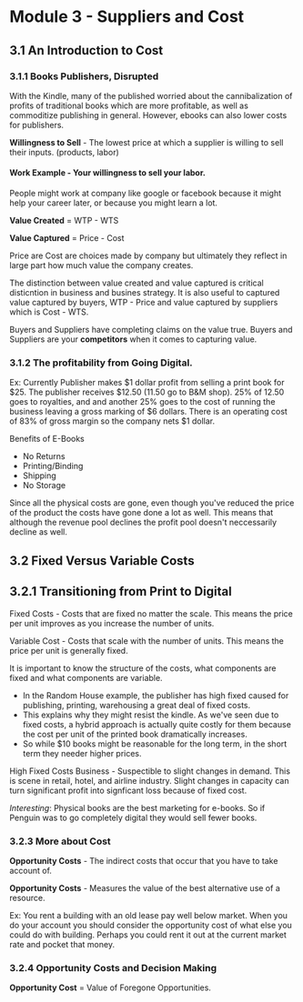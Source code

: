 # Module 3 - Suppliers and Cost

## 3.1 An Introduction to Cost

### 3.1.1 Books Publishers, Disrupted

With the Kindle, many of the published worried about the cannibalization of profits of traditional books which are more profitable, as well as commoditize publishing in general.  However, ebooks can also lower costs for publishers.

**Willingness to Sell** - The lowest price at which a supplier is willing to sell their inputs. (products, labor)

#### Work Example - Your willingness to sell your labor.

People might work at company like google or facebook because it might help your career later, or because you might learn a lot.

**Value Created** = WTP - WTS

**Value Captured** = Price - Cost

Price are Cost are choices made by company but ultimately they reflect in large part how much value the company creates.

The distinction between value created and value captured is critical disticntion in business and busines strategy.  It is also useful to captured value captured by buyers, WTP - Price and value captured by suppliers which is Cost - WTS.

Buyers and Suppliers have completing claims on the value true.  Buyers and Suppliers are your **competitors** when it comes to capturing value.

### 3.1.2 The profitability from Going Digital.

Ex: Currently Publisher makes $1 dollar profit from selling a print book for $25.  The publisher receives $12.50 (11.50 go to B&M shop).  25% of 12.50 goes to royalties, and and another 25% goes to the cost of running the business leaving a gross marking of $6 dollars.  There is an operating cost of 83% of gross margin so the company nets $1 dollar.

Benefits of E-Books
 + No Returns
 + Printing/Binding
 + Shipping
 + No Storage

Since all the physical costs are gone, even though you've reduced the price of the product the costs have gone done a lot as well.  This means that although the revenue pool declines the profit pool doesn't neccessarily decline as well.

## 3.2 Fixed Versus Variable Costs

## 3.2.1 Transitioning from Print to Digital

Fixed Costs - Costs that are fixed no matter the scale.  This means the price per unit improves as you increase the number of units.

Variable Cost - Costs that scale with the number of units.  This means the price per unit is generally fixed.

It is important to know the structure of the costs, what components are fixed and what components are variable.
 + In the Random House example, the publisher has high fixed caused for publishing, printing, warehousing a great deal of fixed costs.
 + This explains why they might resist the kindle.  As we've seen due to fixed costs, a hybrid approach is actually quite costly for them because the cost per unit of the printed book dramatically increases.
 + So while $10 books might be reasonable for the long term, in the short term they needer higher prices.

High Fixed Costs Business - Suspectible to slight changes in demand.  This is scene in retail, hotel, and airline industry.  Slight changes in capacity can turn significant profit into signficant loss because of fixed cost.

_Interesting_: Physical books are the best marketing for e-books.  So if Penguin was to go completely digital they would sell fewer books.

### 3.2.3 More about Cost

**Opportunity Costs** - The indirect costs that occur that you have to take account of.

**Opportunity Costs** - Measures the value of the best alternative use of a resource.

Ex: You rent a building with an old lease pay well below market.  When you do your account you should consider the opportunity cost of what else you could do with building.  Perhaps you could rent it out at the current market rate and pocket that money.


### 3.2.4 Opportunity Costs and Decision Making

**Opportunity Cost** = Value of Foregone Opportunities.
